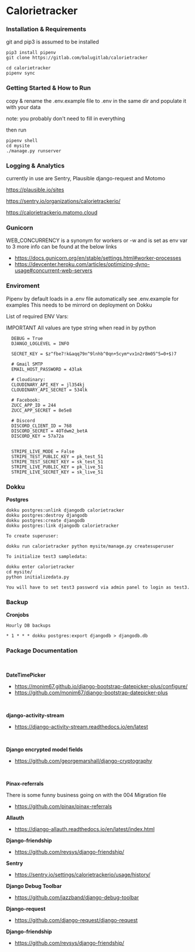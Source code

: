 # Calorietracker



### Installation & Requirements

   git and pip3 is assumed to be installed

    pip3 install pipenv
    git clone https://gitlab.com/balugitlab/calorietracker

    cd calorietracker
    pipenv sync    


### Getting Started & How to Run

  copy & rename the .env.example file to .env in the same dir and populate it with your data

  note: you probably don't need to fill in everything

  then run

    pipenv shell
    cd mysite
    ./manage.py runserver



### Logging & Analytics

currently in use are Sentry, Plausible django-request and Motomo

https://plausible.io/sites

https://sentry.io/organizations/calorietrackerio/

https://calorietrackerio.matomo.cloud



### Gunicorn
WEB_CONCURRENCY is a synonym for workers or -w and is set as env var to 3
more info can be found at the below links

  - https://docs.gunicorn.org/en/stable/settings.html#worker-processes
  - https://devcenter.heroku.com/articles/optimizing-dyno-usage#concurrent-web-servers



### Enviroment

  Pipenv by default loads in a .env file automatically see .env.example for examples
  This needs to be mirrord on deployment on Dokku

  List of required ENV Vars:

  IMPORTANT All values are type string when read in by python

      DEBUG = True
      DJANGO_LOGLEVEL = INFO

      SECRET_KEY = $z^fbe7!k&aqq79n^9lnhb^0qn+5cym*vx1n2r8m05^5=0+$)7

      # Gmail SMTP
      EMAIL_HOST_PASSWORD = 43lak

      # Cloudinary:
      CLOUDINARY_API_KEY = jl354kj
      CLOUDINARY_API_SECRET = 534lk

      # Facebook:
      ZUCC_APP_ID = 244
      ZUCC_APP_SECRET = 8e5e8

      # Discord
      DISCORD_CLIENT_ID = 768
      DISCORD_SECRET = 4OTdwm2_betA
      DISCORD_KEY = 57a72a


      STRIPE_LIVE_MODE = False
      STRIPE_TEST_PUBLIC_KEY = pk_test_51
      STRIPE_TEST_SECRET_KEY = sk_test_51
      STRIPE_LIVE_PUBLIC_KEY = pk_live_51
      STRIPE_LIVE_SECRET_KEY = sk_live_51



### Dokku

**Postgres**

    dokku postgres:unlink djangodb calorietracker
    dokku postgres:destroy djangodb
    dokku postgres:create djangodb
    dokku postgres:link djangodb calorietracker

    To create superuser:

    dokku run calorietracker python mysite/manage.py createsuperuser

    To initialize test3 sampledata:

    dokku enter calorietracker
    cd mysite/
    python initializedata.py

    You will have to set test3 password via admin panel to login as test3.


### Backup

**Cronjobs**

    Hourly DB backups

    * 1 * * * dokku postgres:export djangodb > djangodb.db



### Package Documentation

<br>


  **DateTimePicker**  

  - https://monim67.github.io/django-bootstrap-datepicker-plus/configure/
  - https://github.com/monim67/django-bootstrap-datepicker-plus

<br>

**django-activity-stream**

  - https://django-activity-stream.readthedocs.io/en/latest

<br>

**Django encrypted model fields**

 - https://github.com/georgemarshall/django-cryptography


<br>

**Pinax-referrals**


  There is some funny business going on with the 004 Migration file

- https://github.com/pinax/pinax-referrals

**Allauth**

- https://django-allauth.readthedocs.io/en/latest/index.html

**Django-friendship**

- https://github.com/revsys/django-friendship/

**Sentry**

- https://sentry.io/settings/calorietrackerio/usage/history/

**Django Debug Toolbar**

- https://github.com/jazzband/django-debug-toolbar


**Django-request**

- https://github.com/django-request/django-request

**Django-friendship**

- https://github.com/revsys/django-friendship/
